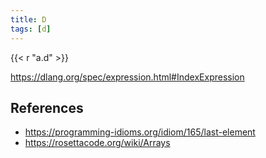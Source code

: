 ```yaml
---
title: D
tags: [d]
---
```


{{< r "a.d" >}}

<https://dlang.org/spec/expression.html#IndexExpression>

## References

- <https://programming-idioms.org/idiom/165/last-element>
- <https://rosettacode.org/wiki/Arrays>
